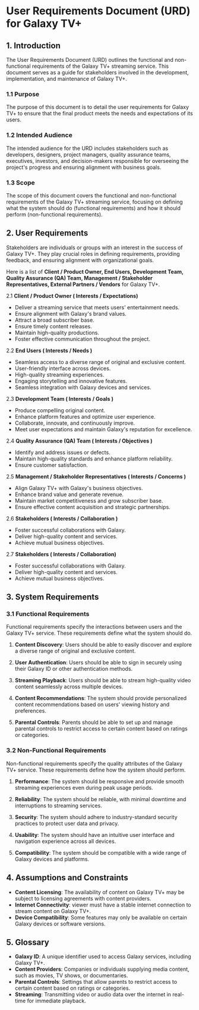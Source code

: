 # User Requirements Document (URD) for Galaxy TV+
 
## 1. Introduction
 
The User Requirements Document (URD) outlines the functional and non-functional requirements of the Galaxy TV+ streaming service. This document serves as a guide for stakeholders involved in the development, implementation, and maintenance of Galaxy TV+.
 
### 1.1 Purpose
 
The purpose of this document is to detail the user requirements for Galaxy TV+ to ensure that the final product meets the needs and expectations of its users.
 
### 1.2 Intended Audience
 
The intended audience for the URD includes stakeholders such as developers, designers, project managers, quality assurance teams, executives, investors, and decision-makers responsible for overseeing the project's progress and ensuring alignment with business goals.
 
### 1.3 Scope
 
The scope of this document covers the functional and non-functional requirements of the Galaxy TV+ streaming service, focusing on defining what the system should do (functional requirements) and how it should perform (non-functional requirements).
 
## 2. User Requirements
 
Stakeholders are individuals or groups with an interest in the success of Galaxy TV+. They play crucial roles in defining requirements, providing feedback, and ensuring alignment with organizational goals.
 
Here is a list of **Client / Product Owner, End Users, Development Team, Quality Assurance (QA) Team, Management / Stakeholder Representatives, External Partners / Vendors** for Galaxy TV+.
 
 2.1 **Client / Product Owner ( Interests / Expectations)**
 
- Deliver a streaming service that meets users' entertainment needs.
- Ensure alignment with Galaxy's brand values.
- Attract a broad subscriber base.
- Ensure timely content releases.
- Maintain high-quality productions.
- Foster effective communication throughout the project.
 
 2.2 **End Users ( Interests / Needs )**
 
- Seamless access to a diverse range of original and exclusive content.
- User-friendly interface across devices.
- High-quality streaming experiences.
- Engaging storytelling and innovative features.
- Seamless integration with Galaxy devices and services.
 
 2.3 **Development Team ( Interests / Goals )**
 
- Produce compelling original content.
- Enhance platform features and optimize user experience.
- Collaborate, innovate, and continuously improve.
- Meet user expectations and maintain Galaxy's reputation for excellence.
 
2.4 **Quality Assurance (QA) Team ( Interests / Objectives )**
 
- Identify and address issues or defects.
- Maintain high-quality standards and enhance platform reliability.
- Ensure customer satisfaction.
 
2.5 **Management / Stakeholder Representatives ( Interests / Concerns )**
 
- Align Galaxy TV+ with Galaxy's business objectives.
- Enhance brand value and generate revenue.
- Maintain market competitiveness and grow subscriber base.
- Ensure effective content acquisition and strategic partnerships.
 
2.6 **Stakeholders ( Interests / Collaboration )**
 
- Foster successful collaborations with Galaxy.
- Deliver high-quality content and services.
- Achieve mutual business objectives.
 
2.7 **Stakeholders ( Interests / Collaboration)**
 
- Foster successful collaborations with Galaxy.
- Deliver high-quality content and services.
- Achieve mutual business objectives.
 
## 3. System Requirements
 
### 3.1 Functional Requirements
 
Functional requirements specify the interactions between users and the Galaxy TV+ service. These requirements define what the system should do.
 
1. **Content Discovery**: Users should be able to easily discover and explore a diverse range of original and exclusive content.
   
2. **User Authentication**: Users should be able to sign in securely using their Galaxy ID or other authentication methods.
   
3. **Streaming Playback**: Users should be able to stream high-quality video content seamlessly across multiple devices.
   
4. **Content Recommendations**: The system should provide personalized content recommendations based on users' viewing history and preferences.
   
5. **Parental Controls**: Parents should be able to set up and manage parental controls to restrict access to certain content based on ratings or categories.
 
### 3.2 Non-Functional Requirements
 
Non-functional requirements specify the quality attributes of the Galaxy TV+ service. These requirements define how the system should perform.
 
1. **Performance**: The system should be responsive and provide smooth streaming experiences even during peak usage periods.
   
2. **Reliability**: The system should be reliable, with minimal downtime and interruptions to streaming services.
   
3. **Security**: The system should adhere to industry-standard security practices to protect user data and privacy.
   
4. **Usability**: The system should have an intuitive user interface and navigation experience across all devices.
   
5. **Compatibility**: The system should be compatible with a wide range of Galaxy devices and platforms.
 
## 4. Assumptions and Constraints
 
- **Content Licensing**: The availability of content on Galaxy TV+ may be subject to licensing agreements with content providers.
- **Internet Connectivity**: viewer must have a stable internet connection to stream content on Galaxy TV+.
- **Device Compatibility**: Some features may only be available on certain Galaxy devices or software versions.
 
## 5. Glossary
 
- **Galaxy ID**: A unique identifier used to access Galaxy services, including Galaxy TV+.
- **Content Providers**: Companies or individuals supplying media content, such as movies, TV shows, or documentaries.
- **Parental Controls**: Settings that allow parents to restrict access to certain content based on ratings or categories.
- **Streaming**: Transmitting video or audio data over the internet in real-time for immediate playback.
